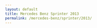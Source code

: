 ```yaml
---
layout: default
title: Mercedes Benz Sprinter 2013
permalink: /mercedes-benz/sprinter/2013/
---
```


